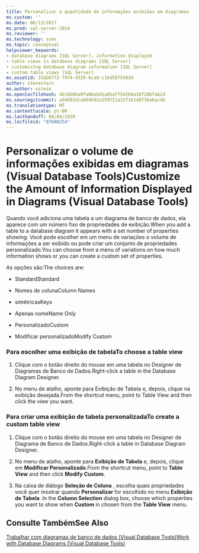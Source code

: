 ```yaml
---
title: Personalizar a quantidade de informações exibidas em diagramas (Visual Database Tools) | Microsoft Docs
ms.custom: ''
ms.date: 06/13/2017
ms.prod: sql-server-2014
ms.reviewer: ''
ms.technology: ssms
ms.topic: conceptual
helpviewer_keywords:
- database diagrams [SQL Server], information displayed
- table views in database diagrams [SQL Server]
- customizing database diagram information [SQL Server]
- custom table views [SQL Server]
ms.assetid: 31bb6772-7974-4329-bca0-c16d5875483d
author: stevestein
ms.author: sstein
ms.openlocfilehash: 4b1bb6ba0fa8bebd1a8baff542b8a3bf28bfa62d
ms.sourcegitcommit: ad4d92dce894592a259721a1571b1d8736abacdb
ms.translationtype: MT
ms.contentlocale: pt-BR
ms.lasthandoff: 08/04/2020
ms.locfileid: "87680254"
---
```

# <a name="customize-the-amount-of-information-displayed-in-diagrams-visual-database-tools"></a><span data-ttu-id="614b7-102">Personalizar o volume de informações exibidas em diagramas (Visual Database Tools)</span><span class="sxs-lookup"><span data-stu-id="614b7-102">Customize the Amount of Information Displayed in Diagrams (Visual Database Tools)</span></span>
  <span data-ttu-id="614b7-103">Quando você adiciona uma tabela a um diagrama de banco de dados, ela aparece com um número fixo de propriedades de exibição.</span><span class="sxs-lookup"><span data-stu-id="614b7-103">When you add a table to a database diagram it appears with a set number of properties showing.</span></span> <span data-ttu-id="614b7-104">Você pode escolher em um menu de variações o volume de informações a ser exibido ou pode criar um conjunto de propriedades personalizado.</span><span class="sxs-lookup"><span data-stu-id="614b7-104">You can choose from a menu of variations on how much information shows or you can create a custom set of properties.</span></span>  
  
 <span data-ttu-id="614b7-105">As opções são:</span><span class="sxs-lookup"><span data-stu-id="614b7-105">The choices are:</span></span>  
  
-   <span data-ttu-id="614b7-106">Standard</span><span class="sxs-lookup"><span data-stu-id="614b7-106">Standard</span></span>  
  
-   <span data-ttu-id="614b7-107">Nomes de coluna</span><span class="sxs-lookup"><span data-stu-id="614b7-107">Column Names</span></span>  
  
-   <span data-ttu-id="614b7-108">simétricas</span><span class="sxs-lookup"><span data-stu-id="614b7-108">Keys</span></span>  
  
-   <span data-ttu-id="614b7-109">Apenas nome</span><span class="sxs-lookup"><span data-stu-id="614b7-109">Name Only</span></span>  
  
-   <span data-ttu-id="614b7-110">Personalizado</span><span class="sxs-lookup"><span data-stu-id="614b7-110">Custom</span></span>  
  
-   <span data-ttu-id="614b7-111">Modificar personalizado</span><span class="sxs-lookup"><span data-stu-id="614b7-111">Modify Custom</span></span>  
  
### <a name="to-choose-a-table-view"></a><span data-ttu-id="614b7-112">Para escolher uma exibição de tabela</span><span class="sxs-lookup"><span data-stu-id="614b7-112">To choose a table view</span></span>  
  
1.  <span data-ttu-id="614b7-113">Clique com o botão direito do mouse em uma tabela no Designer de Diagramas de Banco de Dados.</span><span class="sxs-lookup"><span data-stu-id="614b7-113">Right-click a table in the Database Diagram Designer.</span></span>  
  
2.  <span data-ttu-id="614b7-114">No menu de atalho, aponte para Exibição de Tabela e, depois, clique na exibição desejada.</span><span class="sxs-lookup"><span data-stu-id="614b7-114">From the shortcut menu, point to Table View and then click the view you want.</span></span>  
  
### <a name="to-create-a-custom-table-view"></a><span data-ttu-id="614b7-115">Para criar uma exibição de tabela personalizada</span><span class="sxs-lookup"><span data-stu-id="614b7-115">To create a custom table view</span></span>  
  
1.  <span data-ttu-id="614b7-116">Clique com o botão direito do mouse em uma tabela no Designer de Diagrama de Banco de Dados.</span><span class="sxs-lookup"><span data-stu-id="614b7-116">Right-click a table in Database Diagram Designer.</span></span>  
  
2.  <span data-ttu-id="614b7-117">No menu de atalho, aponte para **Exibição de Tabela** e, depois, clique em **Modificar Personalizado**.</span><span class="sxs-lookup"><span data-stu-id="614b7-117">From the shortcut menu, point to **Table View** and then click **Modify Custom**.</span></span>  
  
3.  <span data-ttu-id="614b7-118">Na caixa de diálogo **Seleção de Coluna** , escolha quais propriedades você quer mostrar quando **Personalizar** for escolhido no menu **Exibição de Tabela** .</span><span class="sxs-lookup"><span data-stu-id="614b7-118">In the **Column Selection** dialog box, choose which properties you want to show when **Custom** in chosen from the **Table View** menu.</span></span>  
  
## <a name="see-also"></a><span data-ttu-id="614b7-119">Consulte Também</span><span class="sxs-lookup"><span data-stu-id="614b7-119">See Also</span></span>  
 [<span data-ttu-id="614b7-120">Trabalhar com diagramas de banco de dados &#40;Visual Database Tools&#41;</span><span class="sxs-lookup"><span data-stu-id="614b7-120">Work with Database Diagrams &#40;Visual Database Tools&#41;</span></span>](visual-database-tools.md)  
  
  
